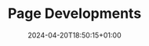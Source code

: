 ---
weight: 999
title: "Page Developments"
description: "Here you can see how all the pages were created"
icon: "article"
date: "2024-04-20T18:50:15+01:00"
lastmod: "2024-04-20T18:50:15+01:00"
draft: false
toc: true
---